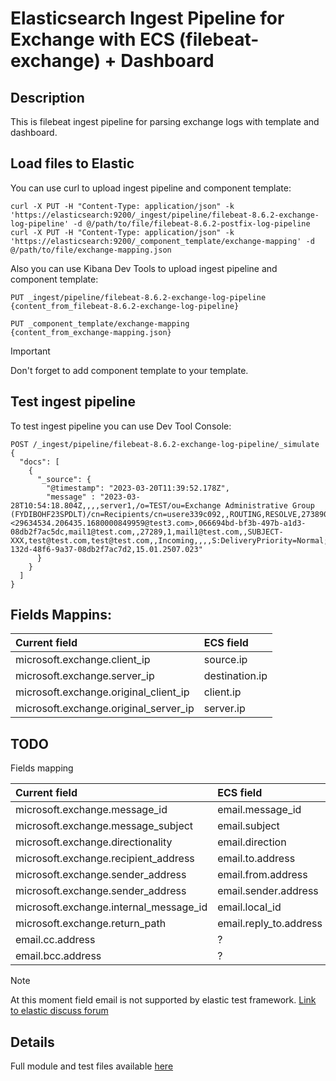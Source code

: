 # Elasticsearch Ingest Pipeline for Exchange with ECS (filebeat-exchange) + Dashboard

## Description

This is filebeat ingest pipeline for parsing exchange logs with template and dashboard.


## Load files to Elastic

You can use curl to upload ingest pipeline and component template:

```
curl -X PUT -H "Content-Type: application/json" -k 'https://elasticsearch:9200/_ingest/pipeline/filebeat-8.6.2-exchange-log-pipeline' -d @/path/to/file/filebeat-8.6.2-postfix-log-pipeline
curl -X PUT -H "Content-Type: application/json" -k 'https://elasticsearch:9200/_component_template/exchange-mapping' -d @/path/to/file/exchange-mapping.json
```

Also you can use Kibana Dev Tools to upload ingest pipeline and component template:

```
PUT _ingest/pipeline/filebeat-8.6.2-exchange-log-pipeline
{content_from_filebeat-8.6.2-exchange-log-pipeline}

PUT _component_template/exchange-mapping
{content_from_exchange-mapping.json}
```

> [!IMPORTANT]  
> Don't forget to add component template to your template.

## Test ingest pipeline

To test ingest pipeline you can use Dev Tool Console:

```
POST /_ingest/pipeline/filebeat-8.6.2-exchange-log-pipeline/_simulate
{
  "docs": [
    {
      "_source": {
        "@timestamp": "2023-03-20T11:39:52.178Z",
        "message" : "2023-03-28T10:54:18.804Z,,,,server1,/o=TEST/ou=Exchange Administrative Group (FYDIBOHF23SPDLT)/cn=Recipients/cn=usere339c092,,ROUTING,RESOLVE,27389006448778,<29634534.206435.1680000849959@test3.com>,066694bd-bf3b-497b-a1d3-08db2f7ac5dc,mail1@test.com,,27289,1,mail1@test.com,,SUBJECT-XXX,test@test.com,test@test.com,,Incoming,,,,S:DeliveryPriority=Normal;S:AccountForest=test.com,Email,a785cbe6-132d-48f6-9a37-08db2f7ac7d2,15.01.2507.023"
      }
    }
  ]
}
```

## Fields Mappins:

| Current field                          | ECS field              |
| :---                                   | :---                   |
| microsoft.exchange.client_ip           | source.ip              |
| microsoft.exchange.server_ip           | destination.ip         |
| microsoft.exchange.original_client_ip  | client.ip              |
| microsoft.exchange.original_server_ip  | server.ip              |


## TODO

Fields mapping
  
| Current field                          | ECS field              |
| :---                                   | :---                   |
| microsoft.exchange.message_id          | email.message_id       |
| microsoft.exchange.message_subject     | email.subject          |
| microsoft.exchange.directionality      | email.direction        |
| microsoft.exchange.recipient_address   | email.to.address       |
| microsoft.exchange.sender_address      | email.from.address     |
| microsoft.exchange.sender_address      | email.sender.address   |
| microsoft.exchange.internal_message_id | email.local_id         |
| microsoft.exchange.return_path         | email.reply_to.address |
| email.cc.address                       | ?                      |
| email.bcc.address                      | ?                      |

> [!NOTE]  
> At this moment field email is not supported by elastic test framework. [Link to elastic discuss forum](https://discuss.elastic.co/t/new-filebeat-module-ecs-not-supports-email-fields/329339)



## Details

Full module and test files available [here](https://github.com/leweafan/beats/tree/ms_exchange/filebeat/module/microsoft)
